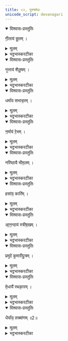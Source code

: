 ```yaml
---
title: ०२, पुरुषमेधः  
unicode_script: devanagari
---
```



<details open><summary>विश्वास-प्रस्तुतिः</summary>

गी॒ताय॑ सू॒तम् ।
</details>

<details><summary>मूलम्</summary>

गी॒ताय॑ सू॒तम् ।
</details>

<details><summary>भट्टभास्करटीका</summary>

1गीताय गानाय सूतं क्षत्रियेण ब्राह्मण्यां जातं गानजीविनम् ।
</details>

<details open><summary>विश्वास-प्रस्तुतिः</summary>

नृ॒त्ताय॑ शैलू॒षम् ।
</details>

<details><summary>मूलम्</summary>

नृ॒त्ताय॑ शैलू॒षम् ।
</details>

<details><summary>भट्टभास्करटीका</summary>

नृत्ताय शैलूषं अन्यस्मै स्वभार्याप्रदायिनं नर्तनजीविकम् ।
</details>

<details open><summary>विश्वास-प्रस्तुतिः</summary>

धर्मा॑य सभाच॒रम् ।
</details>

<details><summary>मूलम्</summary>

धर्मा॑य सभाच॒रम् ।
</details>

<details><summary>भट्टभास्करटीका</summary>

धर्माय सभाचरं सभायां नित्यं चरन्तं धर्मप्रवक्तारम् ।
</details>

<details open><summary>विश्वास-प्रस्तुतिः</summary>

न॒र्माय॑ रे॒भम् ।
</details>

<details><summary>मूलम्</summary>

न॒र्माय॑ रे॒भम् ।
</details>

<details><summary>भट्टभास्करटीका</summary>

नर्माय रेभं मेधाविनं चाटूक्तिकुशलम् ।
</details>

<details open><summary>विश्वास-प्रस्तुतिः</summary>

नरि॑ष्ठायै भीम॒लम् ।
</details>

<details><summary>मूलम्</summary>

नरि॑ष्ठायै भीम॒लम् ।
</details>

<details><summary>भट्टभास्करटीका</summary>

नरिष्ठायै कातरायै नरतमा नरिष्ठा कातरतमा, नृषु वा तिष्ठतीति नरिष्ठा अस्वतन्त्रा कातरतमा तस्यै भीमलं भीरुं चपलाक्षमित्येके ।
</details>

<details open><summary>विश्वास-प्रस्तुतिः</summary>

हसा॑य॒ कारि᳚म् ।
</details>

<details><summary>मूलम्</summary>

हसा॑य॒ कारि᳚म् ।
</details>

<details><summary>भट्टभास्करटीका</summary>

हसाय 'स्वनहसोर्वा' इत्यप् । कारिं विकटाचारं नृत्यन्निव यो गच्छति हासयति च जनान् ।
</details>

<details open><summary>विश्वास-प्रस्तुतिः</summary>

आ॒न॒न्दाय॑ स्त्रीष॒खम् ।
</details>

<details><summary>मूलम्</summary>

आ॒न॒न्दाय॑ स्त्रीष॒खम् ।
</details>

<details><summary>भट्टभास्करटीका</summary>

आनन्दय प्रशस्तसुखाय स्त्रीषखं स्त्रीणां नित्यसुहृदं विटम् । छान्दसं षत्वम्
</details>

<details open><summary>विश्वास-प्रस्तुतिः</summary>

प्रमुदे॑ कुमारीपु॒त्रम् ।
</details>

<details><summary>मूलम्</summary>

प्रमुदे॑ कुमारीपु॒त्रम् ।
</details>

<details><summary>भट्टभास्करटीका</summary>

'प्रमुदे प्रकृष्टाय हर्षाय कुमारीपुत्रं दुहितुः पुत्रं प्रहर्ष हेतुम् ।
</details>

<details open><summary>विश्वास-प्रस्तुतिः</summary>

मे॒धायै॑ रथका॒रम् ।
</details>

<details><summary>मूलम्</summary>

मे॒धायै॑ रथका॒रम् ।
</details>

<details><summary>भट्टभास्करटीका</summary>

मेधायै ग्रन्थार्थधारणशक्तायै बुद्ध्यै रथकारं रथस्य कर्तारं निपुणमतिम् ।
</details>

<details open><summary>विश्वास-प्रस्तुतिः</summary>

धैर्या॑य॒ तख्षा॑णम् ॥2॥  
</details>

<details><summary>मूलम्</summary>

धैर्या॑य॒ तख्षा॑णम् ॥2॥  
</details>

<details><summary>भट्टभास्करटीका</summary>

धैर्याय तक्षाणं वर्धकिं दृढघातिनम् ॥  

इति तृतीये चतुर्थे द्वितीयोऽनुवाकः ॥  

</details>

